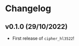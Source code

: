 # Changelog

<!--next-version-placeholder-->

## v0.1.0 (29/10/2022)

- First release of `cipher_hl3522`!